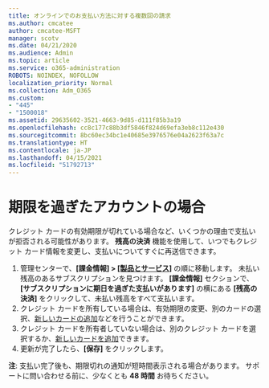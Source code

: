 ```yaml
---
title: オンラインでのお支払い方法に対する複数回の請求
ms.author: cmcatee
author: cmcatee-MSFT
manager: scotv
ms.date: 04/21/2020
ms.audience: Admin
ms.topic: article
ms.service: o365-administration
ROBOTS: NOINDEX, NOFOLLOW
localization_priority: Normal
ms.collection: Adm_O365
ms.custom:
- "445"
- "1500018"
ms.assetid: 29635602-3521-4663-9d85-d111f85b3a19
ms.openlocfilehash: cc8c177c88b3df5846f824d69efa3eb8c112e430
ms.sourcegitcommit: 8bc60ec34bc1e40685e3976576e04a2623f63a7c
ms.translationtype: HT
ms.contentlocale: ja-JP
ms.lasthandoff: 04/15/2021
ms.locfileid: "51792713"
---
```

# <a name="past-due-account"></a>期限を過ぎたアカウントの場合

クレジット カードの有効期限が切れている場合など、いくつかの理由で支払いが拒否される可能性があります。 **残高の決済** 機能を使用して、いつでもクレジット カード情報を変更し、支払いについてすぐに再送信できます。

1. 管理センターで、**[課金情報] > [[製品とサービス]](https://go.microsoft.com/fwlink/p/?linkid=842054)** の順に移動します。
未払い残高のあるサブスクリプションを見つけます。 **[課金情報]** セクションで、**[サブスクリプションに期日を過ぎた支払いがあります]** の横にある **[残高の決済]** をクリックして、未払い残高をすべて支払います。
2. クレジット カードを所有している場合は、有効期限の変更、別のカードの選択、[新しいカードの追加](https://docs.microsoft.com/microsoft-365/commerce/billing-and-payments/manage-payment-methods?view=o365-worldwide)などを行うことができます。
3. クレジット カードを所有者していない場合は、別のクレジット カードを選択するか、[新しいカードを追加](https://docs.microsoft.com/microsoft-365/commerce/billing-and-payments/manage-payment-methods?view=o365-worldwide)できます。
4. 更新が完了したら、**[保存]** をクリックします。

**注**: 支払い完了後も、期限切れの通知が短時間表示される場合があります。 サポートに問い合わせる前に、少なくとも **48 時間** お待ちください。
